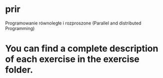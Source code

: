# prir
Programowanie równoległe i rozproszone (Parallel and distributed Programming)

# You can find a complete description of each exercise in the exercise folder.
